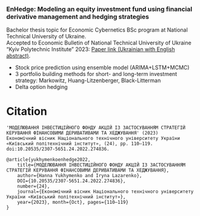 ### EnHedge: Modeling an equity investment fund using financial derivative management and hedging strategies
Bachelor thesis topic for Economic Cybernetics BSc program at National Technical University of Ukraine. <br>
Accepted to Economic Bulletin of National Technical University of Ukraine “Kyiv Polytechnic Institute” 2023: [Paper link (Ukrainian with English abstract)](https://ev.fmm.kpi.ua/article/view/274836).

* Stock price prediction using ensemble model (ARIMA+LSTM+MCMC)
* 3 portfolio building methods for short- and long-term investment strategy: Markowitz, Huang-Litzenberger, Black-Litterman
* Delta option hedging

# Citation

```
'МОДЕЛЮВАННЯ ІНВЕСТИЦІЙНОГО ФОНДУ АКЦІЙ ІЗ ЗАСТОСУВАННЯМ СТРАТЕГІЙ КЕРУВАННЯ ФІНАНСОВИМИ ДЕРИВАТИВАМИ ТА ХЕДЖУВАННЯ' (2023)
Економічний вісник Національного технічного університету України «Київський політехнічний інститут», (24), pp. 110–119.
doi:10.20535/2307-5651.24.2022.274836. 
```

```
@article{yukhymenkoenhedge2022,
    title={МОДЕЛЮВАННЯ ІНВЕСТИЦІЙНОГО ФОНДУ АКЦІЙ ІЗ ЗАСТОСУВАННЯМ СТРАТЕГІЙ КЕРУВАННЯ ФІНАНСОВИМИ ДЕРИВАТИВАМИ ТА ХЕДЖУВАННЯ}, 
    author={Hanna Yukhymenko and Iryna Lazarenko},
    DOI={10.20535/2307-5651.24.2022.274836},
    number={24},
    journal={Економічний вісник Національного технічного університету України «Київський політехнічний інститут»},
    year={2023}, month={Oct}, pages={110–119}
} 
```
